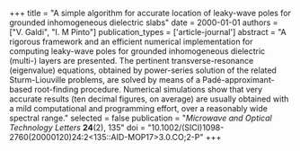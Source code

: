 +++
title = "A simple algorithm for accurate location of leaky-wave poles for grounded inhomogeneous dielectric slabs"
date = 2000-01-01
authors = ["V. Galdi", "I. M Pinto"]
publication_types = ['article-journal']
abstract = "A rigorous framework and an efficient numerical implementation for computing leaky-wave poles for grounded inhomogeneous dielectric (multi-) layers are presented. The pertinent transverse-resonance (eigenvalue) equations, obtained by power-series solution of the related Sturm-Liouville problems, are solved by means of a Padé-approximant-based root-finding procedure. Numerical simulations show that very accurate results (ten decimal figures, on average) are usually obtained with a mild computational and programming effort, over a reasonably wide spectral range."
selected = false
publication = "*Microwave and Optical Technology Letters* **24**(2), 135"
doi = "10.1002/(SICI)1098-2760(20000120)24:2<135::AID-MOP17>3.0.CO;2-P"
+++
